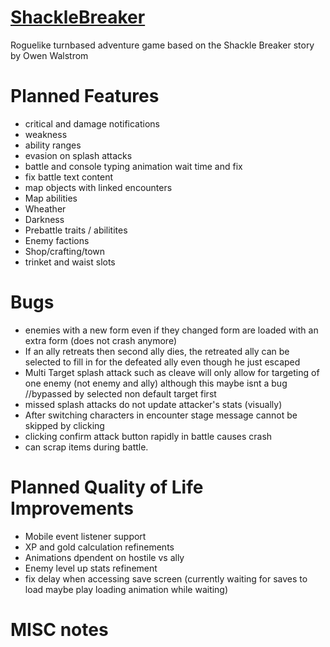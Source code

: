 # [ShackleBreaker](https://shackle-breaker-frontend.onrender.com/)
Roguelike turnbased adventure game based on the Shackle Breaker story by Owen Walstrom

# Planned Features
* critical and damage notifications
* weakness
* ability ranges
* evasion on splash attacks
* battle and console typing animation wait time and fix
* fix battle text content
* map objects with linked encounters
* Map abilities
* Wheather
* Darkness
* Prebattle traits / abilitites
* Enemy factions
* Shop/crafting/town
* trinket and waist slots


# Bugs
* enemies with a new form even if they changed form are loaded with an extra form (does not crash anymore)
* If an ally retreats then second ally dies, the retreated ally can be selected to fill in for the defeated ally even though he just escaped
* Multi Target splash attack such as cleave will only allow for targeting of one enemy (not enemy and ally) although this maybe isnt a bug //bypassed by selected non default target first
* missed splash attacks do not update attacker's stats (visually)
* After switching characters in encounter stage message cannot be skipped by clicking
* clicking confirm attack button rapidly in battle causes crash
* can scrap items during battle.



# Planned Quality of Life Improvements
* Mobile event listener support
* XP and gold calculation refinements
* Animations dpendent on hostile vs ally
* Enemy level up stats refinement
* fix delay when accessing save screen (currently waiting for saves to load maybe play loading animation while waiting)

# MISC notes


